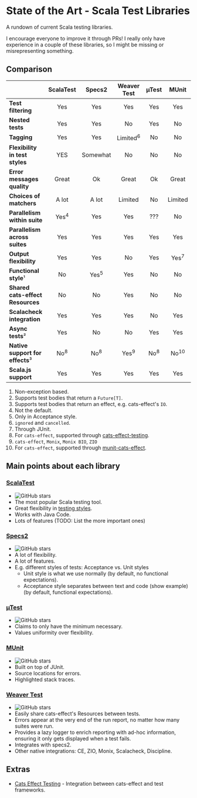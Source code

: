 # State of the Art - Scala Test Libraries

A rundown of current Scala testing libraries.

I encourage everyone to improve it through PRs! I really only have experience in a couple of these libraries, so I might be missing or misrepresenting something.

## Comparison

|                                  |    ScalaTest    |     Specs2      |     Weaver Test     |     µTest      |      MUnit      |
| -------------------------------- | :-------------: | :-------------: | :-----------------: | :------------: | :-------------: |
| **Test filtering**               |       Yes       |       Yes       |         Yes         |      Yes       |       Yes       |
| **Nested tests**                 |       Yes       |       Yes       |         No          |      Yes       |       No        |
| **Tagging**                      |       Yes       |       Yes       | Limited<sup>6</sup> |       No       |       No        |
| **Flexibility in test styles**   |       YES       |    Somewhat     |         No          |       No       |       No        |
| **Error messages quality**       |      Great      |       Ok        |        Great        |       Ok       |      Great      |
| **Choices of matchers**          |      A lot      |      A lot      |       Limited       |       No       |     Limited     |
| **Parallelism within suite**     | Yes<sup>4</sup> |       Yes       |         Yes         |      ???       |       No        |
| **Parallelism across suites**    |       Yes       |       Yes       |         Yes         |      Yes       |       Yes       |
| **Output flexibility**           |       Yes       |       Yes       |         No          |      Yes       | Yes<sup>7</sup> |
| **Functional style**¹            |       No        | Yes<sup>5</sup> |         Yes         |       No       |       No        |
| **Shared cats-effect Resources** |       No        |       No        |         Yes         |       No       |       No        |
| **Scalacheck integration**       |       Yes       |       Yes       |         Yes         |       No       |       Yes       |
| **Async tests**²                 |       Yes       |       No        |         No          |      Yes       |       Yes       |
| **Native support for effects**³  | No<sup>8</sup>  | No<sup>8</sup>  |   Yes<sup>9</sup>   | No<sup>8</sup> | No<sup>10</sup> |
| **Scala.js support**             |       Yes       |       Yes       |         Yes         |      Yes       |       Yes       |

1. Non-exception based.
2. Supports test bodies that return a `Future[T]`.
3. Supports test bodies that return an effect, e.g. cats-effect's `IO`.
4. Not the default.
5. Only in Acceptance style.
6. `ignored` and `cancelled`.
7. Through JUnit.
8. For `cats-effect`, supported through [cats-effect-testing](https://github.com/typelevel/cats-effect-testing).
9. `cats-effect`, `Monix`, `Monix BIO`, `ZIO` 
10. For `cats-effect`, supported through [munit-cats-effect](https://github.com/typelevel/munit-cats-effect).

## Main points about each library

### [ScalaTest](https://github.com/scalatest/scalatest)
- ![GitHub stars](https://img.shields.io/github/stars/scalatest/scalatest)
- The most popular Scala testing tool.
- Great flexibility in [testing styles](https://www.scalatest.org/user_guide/selecting_a_style).
- Works with Java Code.
- Lots of features (TODO: List the more important ones)

### [Specs2](https://github.com/etorreborre/specs2)
- ![GitHub stars](https://img.shields.io/github/stars/etorreborre/specs2)
- A lot of flexibility.
- A lot of features.
- E.g. different styles of tests: Acceptance vs. Unit styles
  - Unit style is what we use normally (by default, no functional expectations).
  - Acceptance style separates between text and code (show example) (by default, functional expectations).


### [µTest](https://github.com/com-lihaoyi/utest)
- ![GitHub stars](https://img.shields.io/github/stars/com-lihaoyi/utest)
- Claims to only have the minimum necessary.
- Values uniformity over flexibility.

### [MUnit](https://github.com/scalameta/munit)
- ![GitHub stars](https://img.shields.io/github/stars/scalameta/munit)
- Built on top of JUnit.
- Source locations for errors.
- Highlighted stack traces.

### [Weaver Test](https://github.com/disneystreaming/weaver-test)
- ![GitHub stars](https://img.shields.io/github/stars/disneystreaming/weaver-test)
- Easily share cats-effect's Resources between tests.
- Errors appear at the very end of the run report, no matter how many suites were run.
- Provides a lazy logger to enrich reporting with ad-hoc information, ensuring it only gets displayed when a test fails.
- Integrates with specs2.
- Other native integrations: CE, ZIO, Monix, Scalacheck, Discipline.

## Extras
- [Cats Effect Testing](https://github.com/typelevel/cats-effect-testing) - Integration between cats-effect and test frameworks.
